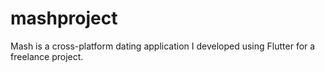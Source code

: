 # mashproject
Mash is a cross-platform dating application I developed using Flutter for a freelance project.  
